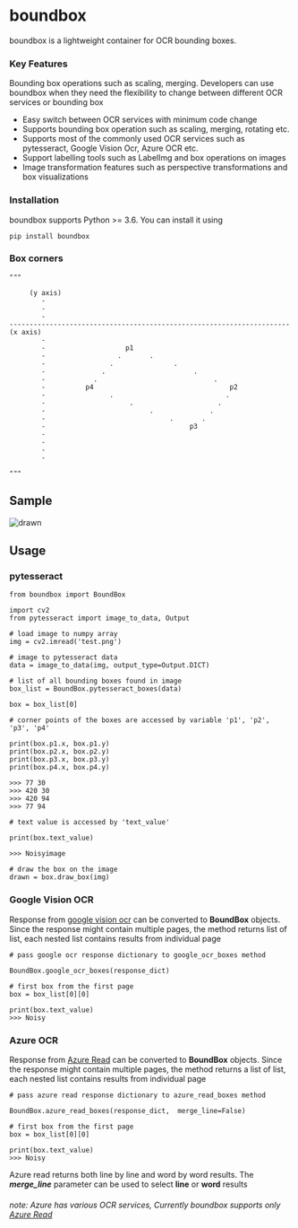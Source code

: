 # boundbox

boundbox is a lightweight container for OCR bounding boxes. 



### Key Features
Bounding box operations such as scaling, merging. Developers can use boundbox when they need the flexibility
to change between different OCR services or bounding box 
* Easy switch between OCR services with minimum code change
* Supports bounding box operation such as scaling, merging, rotating etc.
* Supports most of the commonly used OCR services such as 
  pytesseract, Google Vision Ocr, Azure OCR etc.
* Support labelling tools such as LabelImg and box operations on images  
* Image transformation features such as perspective transformations and box visualizations
  

### Installation
boundbox supports Python >= 3.6. You can install it using

    pip install boundbox

### Box corners



    """

         (y axis)
            -
            -
            -
    ----------------------------------------------------------------------  (x axis)
            -
            -                    p1
            -                  .       .
            -                .               .
            -              .                      .
            -            .                             .
            -          p4                                  p2
            -                .                            .
            -                     .                     .
            -                          .              .
            -                               .       .
            -                                    p3
            -
            -
            -
            -
        
    """

## Sample



![drawn](https://user-images.githubusercontent.com/50582261/129756043-61029488-1fb2-4055-a0ac-04f1a3211ffd.png)



## Usage



### pytesseract

    from boundbox import BoundBox

    import cv2
    from pytesseract import image_to_data, Output
    
    # load image to numpy array
    img = cv2.imread('test.png')
    
    # image to pytesseract data
    data = image_to_data(img, output_type=Output.DICT)
    
    # list of all bounding boxes found in image
    box_list = BoundBox.pytesseract_boxes(data)
    
    box = box_list[0]

    # corner points of the boxes are accessed by variable 'p1', 'p2', 'p3', 'p4'

    print(box.p1.x, box.p1.y)
    print(box.p2.x, box.p2.y)
    print(box.p3.x, box.p3.y)
    print(box.p4.x, box.p4.y)

    >>> 77 30
    >>> 420 30
    >>> 420 94
    >>> 77 94

    # text value is accessed by 'text_value' 

    print(box.text_value)

    >>> Noisyimage
    
    # draw the box on the image
    drawn = box.draw_box(img)

### Google Vision OCR

Response from [google vision ocr](https://cloud.google.com/vision/docs/ocr) can be converted to **BoundBox** objects. 
Since the response might contain multiple pages, the method returns list of list, each nested list contains results 
from individual page

    # pass google ocr response dictionary to google_ocr_boxes method

    BoundBox.google_ocr_boxes(response_dict)
    
    # first box from the first page
    box = box_list[0][0]

    print(box.text_value)
    >>> Noisy


### Azure OCR

Response from [Azure Read](https://centraluseuap.dev.cognitive.microsoft.com/docs/services/computer-vision-v3-2/operations/5d986960601faab4bf452005)
can be converted to **BoundBox** objects. Since the response might contain multiple pages, the method
returns a list of list, each nested list contains results from individual page

    # pass azure read response dictionary to azure_read_boxes method

    BoundBox.azure_read_boxes(response_dict,  merge_line=False)
    
    # first box from the first page
    box = box_list[0][0]

    print(box.text_value)
    >>> Noisy

Azure read returns both line by line and word by word results.
The ***merge_line*** parameter can be used to select **line** or **word** results

###### note: Azure has various OCR services, Currently boundbox supports only [Azure Read](https://centraluseuap.dev.cognitive.microsoft.com/docs/services/computer-vision-v3-2/operations/5d986960601faab4bf452005)





